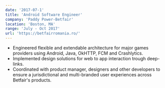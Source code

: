 ```yaml
---
date: '2017-07-1'
title: 'Android Software Engineer'
company: 'Paddy Power-Betfair'
location: 'Boston, MA'
range: 'July - Oct 2017'
url: 'https://betfairromania.ro/'
---
```


- Engineered flexible and extendable architecture for major games providers using Android, Java, OkHTTP, FCM and Crashlytics.
- Implemented design solutions for web to app interaction trough deep-links.
- Coordinated with product manager, designers and other developers to ensure a jurisdictional and multi-branded user experiences across Betfair's products.
